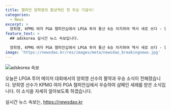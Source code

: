 ```yaml
---
title: 챔피언 양희영의 환상적인 첫 우승 기념식!
categories:
  - News
excerpt: >
  양희영, KPMG 여자 PGA 챔피언십에서 LPGA 투어 통산 6승 차지하여 역사 새로 쓰다 - 양희영이 사할리 컨트리클럽에서 열린 KPMG 여자 PGA 챔피언십에서 우승을 차지하며 LPGA 투어 통산 6번째 우승을 차지했다. 이는 한국 골퍼로서의 역사적인 순간이며, 양희영의 위상을 한차원 끌어올릴 것으로 기대된다.
feature_text: >
  ## adskorea 실시간 뉴스 속보입니다.

  양희영, KPMG 여자 PGA 챔피언십에서 LPGA 투어 통산 6승 차지하여 역사 새로 쓰다 - 양희영이 사할리 컨트리클럽에서 열린 KPMG 여자 PGA 챔피언십에서 우승을 차지하며 LPGA 투어 통산 6번째 우승을 차지했다. 이는 한국 골퍼로서의 역사적인 순간이며, 양희영의 위상을 한차원 끌어올릴 것으로 기대된다.
image: 'https://newsdao.kr/res/images/meta/newsdao_breakingnews.jpg'
---
```


<p><img src="https://newsdao.kr/res/images/meta/newsdao_breakingnews.jpg" alt="adskorea 속보" /></p>

<p>오늘은 LPGA 투어 메이저 대회에서의 양희영 선수의 활약과 우승 소식이 전해졌습니다. 양희영 선수가 KPMG 여자 PGA 챔피언십에서 우승하여 샴페인 세례를 받은 소식입니다. 이 소식을 자세히 알아보도록 하겠습니다.</p>
실시간 뉴스 속보는, <a href="https://newsdao.kr" rel="dofollow">https://newsdao.kr</a>


